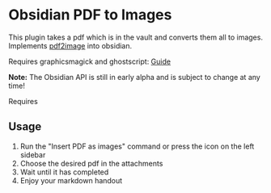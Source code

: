 # Obsidian PDF to Images

This plugin takes a pdf which is in the vault and converts them all to images. Implements [pdf2image](https://github.com/yakovmeister/pdf2image?tab=readme-ov-file)  into obsidian.

Requires graphicsmagick and ghostscript: [Guide](https://github.com/yakovmeister/pdf2image/blob/master/docs/gm-installation.md)

**Note:** The Obsidian API is still in early alpha and is subject to change at any time!

Requires 
## Usage
1. Run the "Insert PDF as images" command or press the icon on the left sidebar
2. Choose the desired pdf in the attachments
3. Wait until it has completed
4. Enjoy your markdown handout

